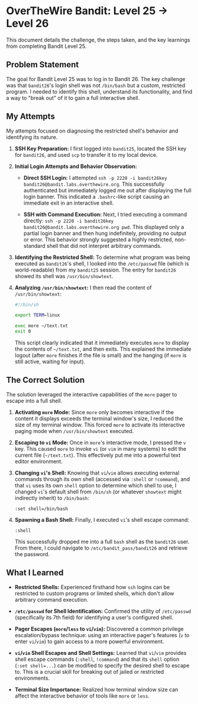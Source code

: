# OverTheWire Bandit: Level 25 → Level 26

This document details the challenge, the steps taken, and the key learnings from completing Bandit Level 25.

## Problem Statement

The goal for Bandit Level 25 was to log in to Bandit 26. The key challenge was that `bandit26`'s login shell was not `/bin/bash` but a custom, restricted program. I needed to identify this shell, understand its functionality, and find a way to "break out" of it to gain a full interactive shell.

## My Attempts

My attempts focused on diagnosing the restricted shell's behavior and identifying its nature.

1.  **SSH Key Preparation:**
    I first logged into `bandit25`, located the SSH key for `bandit26`, and used `scp` to transfer it to my local device.

2.  **Initial Login Attempts and Behavior Observation:**

    - **Direct SSH Login:** I attempted `ssh -p 2220 -i bandit26key bandit26@bandit.labs.overthewire.org`. This successfully authenticated but immediately logged me out after displaying the full login banner. This indicated a `.bashrc`-like script causing an immediate exit in an interactive shell.

    - **SSH with Command Execution:** Next, I tried executing a command directly: `ssh -p 2220 -i bandit26key bandit26@bandit.labs.overthewire.org pwd`. This displayed only a partial login banner and then hung indefinitely, providing no output or error. This behavior strongly suggested a highly restricted, non-standard shell that did not interpret arbitrary commands.

3.  **Identifying the Restricted Shell:**
    To determine what program was being executed as `bandit26`'s shell, I looked into the `/etc/passwd` file (which is world-readable) from my `bandit25` session. The entry for `bandit26` showed its shell was `/usr/bin/showtext`.

4.  **Analyzing `/usr/bin/showtext`:**
    I then read the content of `/usr/bin/showtext`:

    ```bash
    #!/bin/sh

    export TERM=linux

    exec more ~/text.txt
    exit 0
    ```

    This script clearly indicated that it immediately executes `more` to display the contents of `~/text.txt`, and then exits. This explained the immediate logout (after `more` finishes if the file is small) and the hanging (if `more` is still active, waiting for input).

## The Correct Solution

The solution leveraged the interactive capabilities of the `more` pager to escape into a full shell.

1.  **Activating `more` Mode:**
    Since `more` only becomes interactive if the content it displays exceeds the terminal window's size, I reduced the size of my terminal window. This forced `more` to activate its interactive paging mode when `/usr/bin/showtext` executed.

2.  **Escaping to `vi` Mode:**
    Once in `more`'s interactive mode, I pressed the `v` key. This caused `more` to invoke `vi` (or `vim` in many systems) to edit the current file (`~/text.txt`). This effectively put me into a powerful text editor environment.

3.  **Changing `vi`'s Shell:**
    Knowing that `vi`/`vim` allows executing external commands through its own shell (accessed via `:shell` or `!command`), and that `vi` uses its own `shell` option to determine which shell to use, I changed `vi`'s default shell from `/bin/sh` (or whatever `showtext` might indirectly inherit) to `/bin/bash`:

    ```vim
    :set shell=/bin/bash
    ```

4.  **Spawning a Bash Shell:**
    Finally, I executed `vi`'s shell escape command:

    ```vim
    :shell
    ```

    This successfully dropped me into a full `bash` shell as the `bandit26` user. From there, I could navigate to `/etc/bandit_pass/bandit26` and retrieve the password.

## What I Learned

- **Restricted Shells:** Experienced firsthand how `ssh` logins can be restricted to custom programs or limited shells, which don't allow arbitrary command execution.

- **`/etc/passwd` for Shell Identification:** Confirmed the utility of `/etc/passwd` (specifically its 7th field) for identifying a user's configured shell.

- **Pager Escapes (`more`/`less` to `vi`/`vim`):** Discovered a common privilege escalation/bypass technique: using an interactive pager's features (`v` to enter `vi`/`vim`) to gain access to a more powerful environment.

- **`vi`/`vim` Shell Escapes and Shell Settings:** Learned that `vi`/`vim` provides shell escape commands (`:shell`, `!command`) and that its `shell` option (`:set shell=...`) can be modified to specify the desired shell to escape to. This is a crucial skill for breaking out of jailed or restricted environments.

- **Terminal Size Importance:** Realized how terminal window size can affect the interactive behavior of tools like `more` or `less`.
